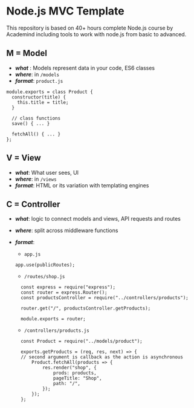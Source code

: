 # Node.js MVC Template

This repository is based on 40+ hours complete Node.js course by Academind including tools to work with node.js from basic to advanced.

## M = Model

- **_what_** : Models represent data in your code, ES6 classes
- **_where_**: in `/models`
- **_format_**: `product.js`

```
module.exports = class Product {
  constructor(title) {
    this.title = title;
  }

  // class functions
  save() { ... }

  fetchAll() { ... }
};
```

## V = View

- **_what_**: What user sees, UI
- **_where_**: in `/views`
- **_format_**: HTML or its variation with templating engines

## C = Controller

- **_what_**: logic to connect models and views, API requests and routes
- **_where_**: split across middleware functions
- **_format_**:

  - `app.js`

  ```
  app.use(publicRoutes);
  ```

  - `/routes/shop.js`

  ```
    const express = require("express");
    const router = express.Router();
    const productsController = require("../controllers/products");

    router.get("/", productsController.getProducts);

    module.exports = router;

  ```

  - `/controllers/products.js`

  ```
    const Product = require("../models/product");

    exports.getProducts = (req, res, next) => {
    // second argument is callback as the action is asynchronous
        Product.fetchAll(products => {
            res.render("shop", {
                prods: products,
                pageTitle: "Shop",
                path: "/",
            });
        });
    };
  ```
